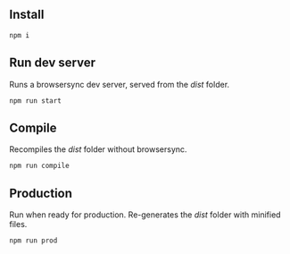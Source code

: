 ## Install
```
npm i
```

## Run dev server
Runs a browsersync dev server, served from the *dist* folder.
```
npm run start
```

## Compile
Recompiles the *dist* folder without browsersync.
```
npm run compile
```

## Production
Run when ready for production. Re-generates the *dist* folder with minified files.
```
npm run prod
```